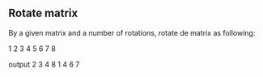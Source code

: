 ## Rotate matrix


By a given matrix and a number of rotations, rotate de matrix as following:

1 2 3 4
5 6 7 8

output
2 3 4 8
1 4 6 7

